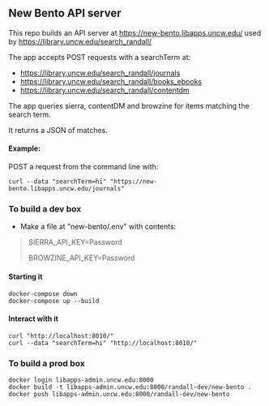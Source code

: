 
## New Bento API server

This repo builds an API server at https://new-bento.libapps.uncw.edu/ used by https://library.uncw.edu/search_randall/

The app accepts POST requests with a searchTerm at:

 - https://library.uncw.edu/search_randall/journals
 - https://library.uncw.edu/search_randall/books_ebooks
 - https://library.uncw.edu/search_randall/contentdm

The app queries sierra, contentDM and browzine for items matching the search term.

It returns a JSON of matches.

#### Example:

  POST a request from the command line with:
  
`curl --data "searchTerm=hi" "https://new-bento.libapps.uncw.edu/journals"`

### To build a dev box

  - Make a file at "new-bento/.env" with contents:

> SIERRA_API_KEY=Password
>
> BROWZINE_API_KEY=Password
>

#### Starting it

```
docker-compose down
docker-compose up --build
```

#### Interact with it

```
curl "http://localhost:8010/"
curl --data "searchTerm=hi" "http://localhost:8010/"
```
### To build a prod box

```
docker login libapps-admin.uncw.edu:8000
docker build -t libapps-admin.uncw.edu:8000/randall-dev/new-bento .
docker push libapps-admin.uncw.edu:8000/randall-dev/new-bento
```
